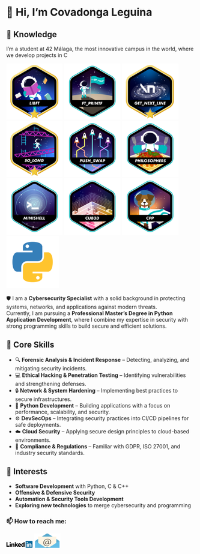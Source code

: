 # 👋 Hi, I’m Covadonga Leguina

## 🚀 Knowledge
I’m a student at 42 Málaga, the most innovative campus in the world, where we develop projects in C
  
  [![libft](https://github.com/Covs77/Libft/blob/main/libftm.png)](https://github.com/Covs77/Libft/blob/main)
  [![ft_printfe](https://github.com/Covs77/Covs77/blob/main/fotos_Github/ft_printfe.png)](https://github.com/Covs77/Ft_Printf)
  [![get_next_line](https://github.com/Covs77/Covs77/blob/main/fotos_Github/get_next_linem.png)](https://github.com/Covs77/Get_next_line)
  [![so_long](https://github.com/Covs77/Covs77/blob/main/fotos_Github/so_longm.png)](https://github.com/Covs77/so_long)
  [![push_swap](https://github.com/Covs77/Covs77/blob/main/fotos_Github/push_swape.png)](https://github.com/Covs77/Push_swap)
  [![philosophers](https://github.com/Covs77/Covs77/blob/main/fotos_Github/philosopherse.png)](https://github.com/Covs77/Philo)
  [![minishell](https://github.com/Covs77/Covs77/blob/main/fotos_Github/minishell.png)](https://github.com/Covs77/MinishellFinal)
  [![cub3D](https://github.com/Covs77/Covs77/blob/main/fotos_Github/cub3de.png)](https://github.com/Covs77/Cub3D)
  [![cpp](https://github.com/Covs77/Covs77/blob/main/fotos_Github/cppe.png)](https://github.com/Covs77/CPP)
  <a href="https://github.com/Covs77/Python">
    <img src="https://github.com/Covs77/Covs77/blob/main/fotos_Github/pythone.png" width="140" height="140" />
  </a>

  
  
🛡️ I am a **Cybersecurity Specialist** with a solid background in protecting systems, networks, and applications against modern threats.  
Currently, I am pursuing a **Professional Master’s Degree in Python Application Development**, where I combine my expertise in security with strong programming skills to build secure and efficient solutions.

## 🚀 Core Skills
- 🔍 **Forensic Analysis & Incident Response** – Detecting, analyzing, and mitigating security incidents.  
- 💻 **Ethical Hacking & Penetration Testing** – Identifying vulnerabilities and strengthening defenses.  
- 🔒 **Network & System Hardening** – Implementing best practices to secure infrastructures.  
- 🐍 **Python Development** – Building applications with a focus on performance, scalability, and security.  
- ⚙️ **DevSecOps** – Integrating security practices into CI/CD pipelines for safe deployments.  
- ☁️ **Cloud Security** – Applying secure design principles to cloud-based environments.  
- 📜 **Compliance & Regulations** – Familiar with GDPR, ISO 27001, and industry security standards.  

## 👀 Interests
- **Software Development** with Python, C & C++
- **Offensive & Defensive Security**  
- **Automation & Security Tools Development**  
- **Exploring new technologies** to merge cybersecurity and programming


### 📫 How to reach me:
[<img src="https://github.com/Covs77/Covs77/blob/main/fotos_Github/linkedin.png" width="70" />](https://www.linkedin.com/in/covadonga-leguina/)
[<img src="https://github.com/Covs77/Covs77/blob/main/fotos_Github/email.png" width="70" />](mailto:cova.leguina@gmail.com)


